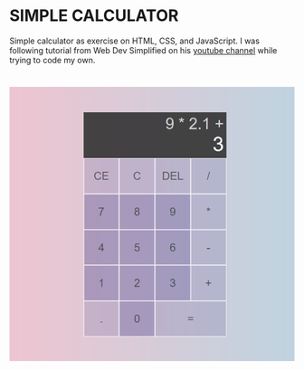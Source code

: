 # SIMPLE CALCULATOR

Simple calculator as exercise on HTML, CSS, and JavaScript. I was following tutorial from Web Dev Simplified on his [youtube channel](https://www.youtube.com/watch?v=j59qQ7YWLxw) while trying to code my own.

#

<img src="calc.PNG">

#
